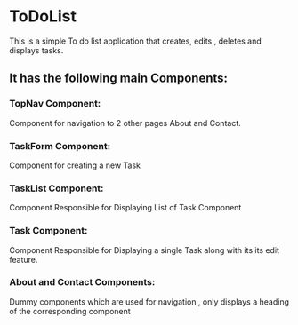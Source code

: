 # ToDoList

This is a simple To do list application that creates, edits , deletes and displays tasks.

## It has the following main Components:

### TopNav Component: 

Component for navigation to 2 other pages About and Contact.

### TaskForm Component: 

Component for creating a new Task

### TaskList Component: 

Component Responsible for Displaying List of Task Component

### Task Component: 

Component Responsible for Displaying a single Task along with its its edit feature.

### About and Contact Components: 

Dummy components which are used for navigation , only displays a heading of the corresponding component
